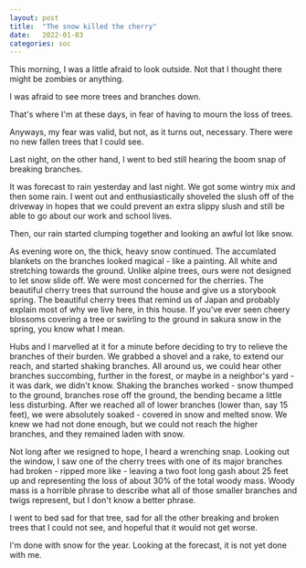 ```yaml
---
layout: post
title:  "The snow killed the cherry"
date:   2022-01-03
categories: soc
---
```


This morning, I was a little afraid to look outside. Not that I thought there might be zombies or anything. 

I was afraid to see more trees and branches down. 

That's where I'm at these days, in fear of having to mourn the loss of trees. 

Anyways, my fear was valid, but not, as it turns out, necessary. There were no new fallen trees that I could see.

Last night, on the other hand, I went to bed still hearing the boom snap of breaking branches. 

It was forecast to rain yesterday and last night. We got some wintry mix and then some rain. I went out and enthusiastically shoveled the slush off of the driveway in hopes that we could prevent an extra slippy slush and still be able to go about our work and school lives. 

Then, our rain started clumping together and looking an awful lot like snow. 

As evening wore on, the thick, heavy snow continued. The accumlated blankets on the branches looked magical - like a painting. All white and stretching towards the ground. Unlike alpine trees, ours were not designed to let snow slide off. We were most concerned for the cherries. The beautiful cherry trees that surround the house and give us a storybook spring. The beautiful cherry trees that remind us of Japan and probably explain most of why we live here, in this house. If you've ever seen cheery blossoms covering a tree or swirling to the ground in sakura snow in the spring, you know what I mean.

Hubs and I marvelled at it for a minute before deciding to try to relieve the branches of their burden. We grabbed a shovel and a rake, to extend our reach, and started shaking branches. All around us, we could hear other branches succombing, further in the forest, or maybe in a neighbor's yard - it was dark, we didn't know. Shaking the branches worked - snow thumped to the ground, branches rose off the ground, the bending became a little less disturbing. After we reached all of lower branches (lower than, say 15 feet), we were absolutely soaked - covered in snow and melted snow. We knew we had not done enough, but we could not reach the higher branches, and they remained laden with snow.

Not long after we resigned to hope, I heard a wrenching snap. Looking out the window, I saw one of the cherry trees with one of its major branches had broken - ripped more like - leaving a two foot long gash about 25 feet up and representing the loss of about 30% of the total woody mass. Woody mass is a horrible phrase to describe what all of those smaller branches and twigs represent, but I don't know a better phrase. 

I went to bed sad for that tree, sad for all the other breaking and broken trees that I could not see, and hopeful that it would not get worse. 

I'm done with snow for the year. Looking at the forecast, it is not yet done with me.